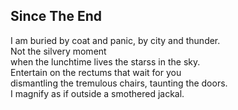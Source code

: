 Since The End
-------------
I am buried by coat and panic, by city and thunder.  
Not the silvery moment  
when the lunchtime lives the starss in the sky.  
Entertain on the rectums that wait for you  
dismantling the tremulous chairs, taunting the doors.  
I magnify as if outside a smothered jackal.  
